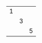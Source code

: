 <table><tbody><tr><td>1</td><td>&nbsp;</td><td>&nbsp;</td></tr><tr><td>&nbsp;</td><td>3</td><td>&nbsp;</td></tr><tr><td>&nbsp;</td><td>&nbsp;</td><td>5</td></tr></tbody></table>

